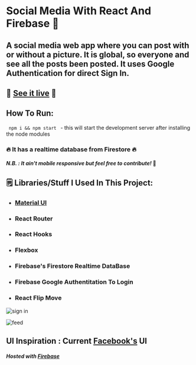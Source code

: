 # Social Media With React And Firebase 💬

## A social media web app where you can post with or without a picture. It is global, so everyone and see all the posts been posted. It uses Google Authentication for direct Sign In.

## 🤜 [See it live](https://social-media-af76e.firebaseapp.com/) 🤛

## How To Run:
<code> npm i && npm start </code> - this will start the development server after installing the node modules

### 🔥 It has a realtime database from Firestore 🔥

#### *N.B. : It ain't mobile responsive but feel free to contribute!* 🤙

## 🗒️ Libraries/Stuff I Used In This Project:

* ### [Material UI](https://material-ui.com/)
* ### React Router
* ### React Hooks
* ### Flexbox
* ### Firebase's Firestore Realtime DataBase
* ### Firebase Google Authentitation To Login
* ### React Flip Move


![sign in](https://user-images.githubusercontent.com/55017730/92308940-e4d1c980-efbe-11ea-859c-08e024015cf3.jpeg)

![feed](https://user-images.githubusercontent.com/55017730/92308960-fb782080-efbe-11ea-854b-5c1342af9148.jpeg)
 
 
 ## UI Inspiration : Current [Facebook's](https://www.facebook.com/susnata01) UI
 
 #### *Hosted with [Firebase](https://firebase.google.com/)* 
